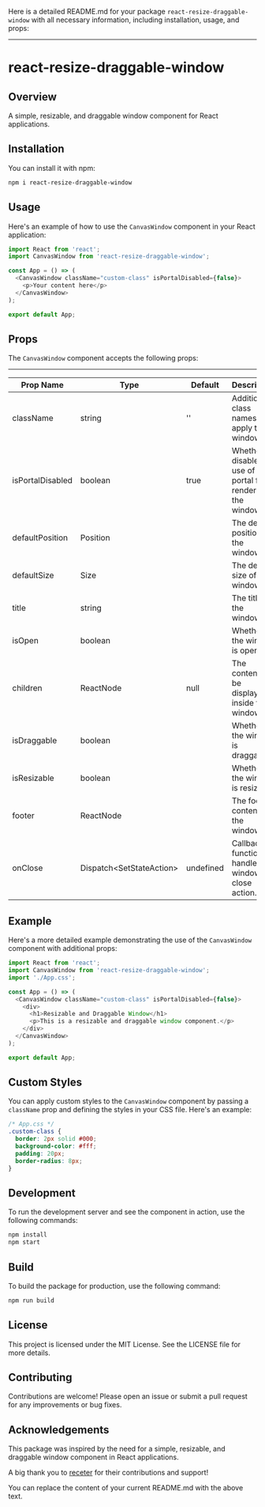 Here is a detailed README.md for your package `react-resize-draggable-window` with all necessary information, including installation, usage, and props:

---

# react-resize-draggable-window

## Overview

A simple, resizable, and draggable window component for React applications.

## Installation

You can install it with npm:

```bash
npm i react-resize-draggable-window
```

## Usage

Here's an example of how to use the `CanvasWindow` component in your React application:

```javascript
import React from 'react';
import CanvasWindow from 'react-resize-draggable-window';

const App = () => (
  <CanvasWindow className="custom-class" isPortalDisabled={false}>
    <p>Your content here</p>
  </CanvasWindow>
);

export default App;
```

## Props

The `CanvasWindow` component accepts the following props:

---

| Prop Name         | Type         | Default | Description                                            |
|-------------------|--------------|---------|--------------------------------------------------------|
| className         | string       | ''      | Additional class names to apply to the window.         |
| isPortalDisabled  | boolean      | true    | Whether to disable the use of a portal for rendering the window. |
| defaultPosition   | Position     |         | The default position of the window.                    |
| defaultSize       | Size         |         | The default size of the window.                        |
| title             | string       |         | The title of the window.                               |
| isOpen            | boolean      |         | Whether the window is open.                            |
| children          | ReactNode    | null    | The content to be displayed inside the window.         |
| isDraggable       | boolean      |         | Whether the window is draggable.                       |
| isResizable       | boolean      |         | Whether the window is resizable.                       |
| footer            | ReactNode    |         | The footer content of the window.                      |
| onClose           | Dispatch<SetStateAction<boolean>> | undefined | Callback function to handle window close action.       |


## Example

Here's a more detailed example demonstrating the use of the `CanvasWindow` component with additional props:

```javascript
import React from 'react';
import CanvasWindow from 'react-resize-draggable-window';
import './App.css';

const App = () => (
  <CanvasWindow className="custom-class" isPortalDisabled={false}>
    <div>
      <h1>Resizable and Draggable Window</h1>
      <p>This is a resizable and draggable window component.</p>
    </div>
  </CanvasWindow>
);

export default App;
```

## Custom Styles

You can apply custom styles to the `CanvasWindow` component by passing a `className` prop and defining the styles in your CSS file. Here's an example:

```css
/* App.css */
.custom-class {
  border: 2px solid #000;
  background-color: #fff;
  padding: 20px;
  border-radius: 8px;
}
```

## Development

To run the development server and see the component in action, use the following commands:

```bash
npm install
npm start
```

## Build

To build the package for production, use the following command:

```bash
npm run build
```

## License

This project is licensed under the MIT License. See the LICENSE file for more details.

## Contributing

Contributions are welcome! Please open an issue or submit a pull request for any improvements or bug fixes.

## Acknowledgements

This package was inspired by the need for a simple, resizable, and draggable window component in React applications.

A big thank you to [receter](https://github.com/receter) for their contributions and support!

You can replace the content of your current README.md with the above text.
